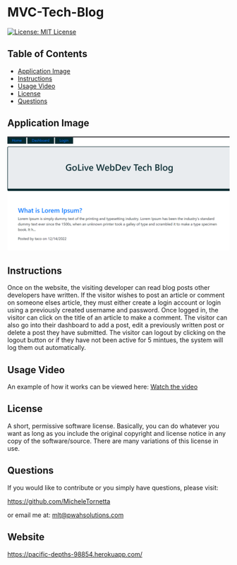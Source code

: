 # MVC-Tech-Blog

[![License: MIT License](https://img.shields.io/badge/License-MIT-yellow.svg)](https://opensource.org/licenses/MIT)

## Table of Contents 
- [Application Image](#application-image)
- [Instructions](#instructions--usage)
- [Usage Video](#usage-video)
- [License](#license)
- [Questions](#questions)

## Application Image 
![Application Image](./public/assets/images/homepage.png)

## Instructions
Once on the website, the visiting developer can read blog posts other developers have written.  If the visitor wishes to post an article or comment on someone elses article, they must either create a login account or login using a previously created username and password.  Once logged in, the visitor can click on the title of an article to make a comment.  The visitor can also go into their dashboard to add a post, edit a previously written post or delete a post they have submitted.  The visitor can logout by clicking on the logout button or if they have not been active for 5 mintues, the system will log them out automatically.

## Usage Video
An example of how it works can be viewed here: 
[Watch the video](https://www.youtube.com/watch?v=GANl6aods5s)

## License 
A short, permissive software license. Basically, you can do whatever you want as long as you include the original copyright and license notice in any copy of the software/source.  There are many variations of this license in use.

## Questions
If you would like to contribute or you simply have questions, please visit: 

https://github.com/MicheleTornetta

or email me at:
mlt@pwahsolutions.com

## Website
https://pacific-depths-98854.herokuapp.com/
